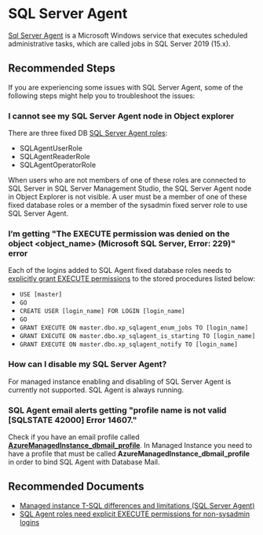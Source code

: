 <properties
	pageTitle="SQL Agent, Messaging and queuing/SQL Server Agent"
	description="SQL Server Agent/Assistance on questions or issues related to SQL Server Agent"
	service="microsoft.sql"
	resource="sqlAgent"
	authors="misliplavo"
    ms.author="mlazic"
	displayOrder=""
	selfHelpType="generic"
	supportTopicIds="32739490"
	resourceTags=""
	productPesIds="16259"
	cloudEnvironments="Public, BlackForest, Fairfax, MoonCake, USSEC, USNAT"
	articleId="d409cccb-23a3-415a-abc7-e5d6c80420d9"
	ownershipId="AzureData_AzureSQLMI"
/>

# SQL Server Agent
[Sql Server Agent](https://docs.microsoft.com/sql/ssms/agent/sql-server-agent?view=sql-server-ver15) is a Microsoft Windows service that executes scheduled administrative tasks, which are called jobs in SQL Server 2019 (15.x).

## **Recommended Steps**

If you are experiencing some issues with SQL Server Agent, some of the following steps might help you to troubleshoot the issues:

### **I cannot see my SQL Server Agent node in Object explorer**

There are three fixed DB [SQL Server Agent roles](https://docs.microsoft.com/sql/ssms/agent/sql-server-agent-fixed-database-roles?view=sql-server-ver15):

* SQLAgentUserRole
* SQLAgentReaderRole
* SQLAgentOperatorRole
	
When users who are not members of one of these roles are connected to SQL Server in SQL Server Management Studio, the SQL Server Agent node in Object Explorer is not visible. A user must be a member of one of these fixed database roles or a member of the sysadmin fixed server role to use SQL Server Agent.

### **I’m getting "The EXECUTE permission was denied on the object <object_name> (Microsoft SQL Server, Error: 229)" error**

Each of the logins added to SQL Agent fixed database roles needs to [explicitly grant EXECUTE permissions](https://docs.microsoft.com/azure/sql-database/sql-database-release-notes?tabs=managed-instance#sql-agent-roles-need-explicit-execute-permissions-for-non-sysadmin-logins) to the stored procedures listed below:

* `USE [master]`
* `GO`
* `CREATE USER [login_name] FOR LOGIN [login_name]`
* `GO`
* `GRANT EXECUTE ON master.dbo.xp_sqlagent_enum_jobs TO [login_name]`
* `GRANT EXECUTE ON master.dbo.xp_sqlagent_is_starting TO [login_name]`
* `GRANT EXECUTE ON master.dbo.xp_sqlagent_notify TO [login_name]`

### **How can I disable my SQL Server Agent?**

For managed instance enabling and disabling of SQL Server Agent is currently not supported. SQL Agent is always running.

### **SQL Agent email alerts getting "profile name is not valid [SQLSTATE 42000] Error 14607."**

Check if you have an email profile called **[AzureManagedInstance_dbmail_profile](https://docs.microsoft.com/azure/sql-database/sql-database-managed-instance-transact-sql-information#sql-server-agent)**. In Managed Instance you need to have a profile that must be called **AzureManagedInstance_dbmail_profile** in order to bind SQL Agent with Database Mail.

## **Recommended Documents**

- [Managed instance T-SQL differences and limitations (SQL Server Agent)](https://docs.microsoft.com/azure/sql-database/sql-database-managed-instance-transact-sql-information#sql-server-agent)
- [SQL Agent roles need explicit EXECUTE permissions for non-sysadmin logins](https://docs.microsoft.com/azure/sql-database/sql-database-release-notes?tabs=managed-instance#in-memory-oltp-memory-limits-are-not-applied)

